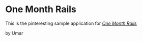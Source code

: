 # One Month Rails

This is the pinteresting sample application for
[*One Month Rails*](http://onemonthrails.com)

by Umar